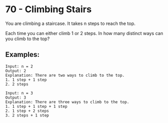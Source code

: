 # 70 - Climbing Stairs
You are climbing a staircase. It takes n steps to reach the top.

Each time you can either climb 1 or 2 steps. In how many distinct ways can you climb to the top?
## Examples:
```
Input: n = 2
Output: 2
Explanation: There are two ways to climb to the top.
1. 1 step + 1 step
2. 2 steps

```
```
Input: n = 3
Output: 3
Explanation: There are three ways to climb to the top.
1. 1 step + 1 step + 1 step
2. 1 step + 2 steps
3. 2 steps + 1 step
```